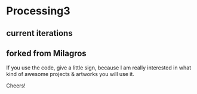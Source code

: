 # Processing3

## current iterations

## forked from Milagros

If you use the code, give a little sign, because I am really 
interested in what kind of awesome projects & artworks you will use it.

Cheers!

